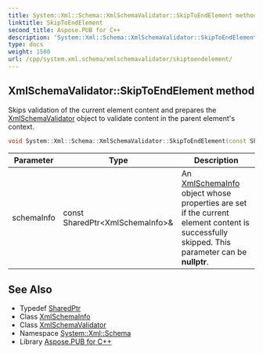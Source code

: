 ```yaml
---
title: System::Xml::Schema::XmlSchemaValidator::SkipToEndElement method
linktitle: SkipToEndElement
second_title: Aspose.PUB for C++
description: 'System::Xml::Schema::XmlSchemaValidator::SkipToEndElement method. Skips validation of the current element content and prepares the XmlSchemaValidator object to validate content in the parent element''s context in C++.'
type: docs
weight: 1500
url: /cpp/system.xml.schema/xmlschemavalidator/skiptoendelement/
---
```

## XmlSchemaValidator::SkipToEndElement method


Skips validation of the current element content and prepares the [XmlSchemaValidator](../) object to validate content in the parent element's context.

```cpp
void System::Xml::Schema::XmlSchemaValidator::SkipToEndElement(const SharedPtr<XmlSchemaInfo> &schemaInfo)
```


| Parameter | Type | Description |
| --- | --- | --- |
| schemaInfo | const SharedPtr\<XmlSchemaInfo\>\& | An [XmlSchemaInfo](../../xmlschemainfo/) object whose properties are set if the current element content is successfully skipped. This parameter can be **nullptr**. |

## See Also

* Typedef [SharedPtr](../../../system/sharedptr/)
* Class [XmlSchemaInfo](../../xmlschemainfo/)
* Class [XmlSchemaValidator](../)
* Namespace [System::Xml::Schema](../../)
* Library [Aspose.PUB for C++](../../../)
